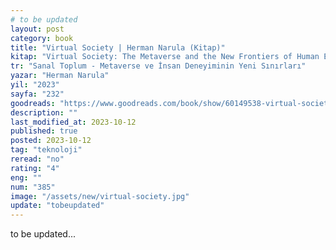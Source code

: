 ```yaml
---
# to be updated
layout: post
category: book
title: "Virtual Society | Herman Narula (Kitap)"
kitap: "Virtual Society: The Metaverse and the New Frontiers of Human Experience"
tr: "Sanal Toplum - Metaverse ve İnsan Deneyiminin Yeni Sınırları"
yazar: "Herman Narula"
yil: "2023"
sayfa: "232"
goodreads: "https://www.goodreads.com/book/show/60149538-virtual-society"
description: ""
last_modified_at: 2023-10-12
published: true
posted: 2023-10-12
tag: "teknoloji"
reread: "no"
rating: "4"
eng: ""
num: "385"
image: "/assets/new/virtual-society.jpg"
update: "tobeupdated"
---
```


to be updated...
